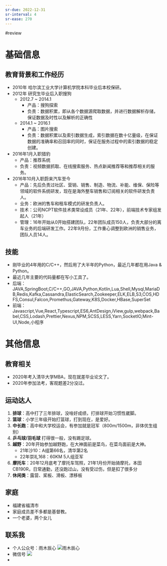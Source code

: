 ```yaml
---
sr-due: 2022-12-31
sr-interval: 4
sr-ease: 270
---
```


#review 
# 基础信息
## 教育背景和工作经历
- 2010年 哈尔滨工业大学计算机学院本科毕业后本校保研。  
- 2012年 研究生毕业后入职搜狗  
	- 2012.7 ~ 2014.1 
		- 产品：搜狗探索 
		- 负责：数据积累，即从各个数据源爬取数据，并进行数据解析存储，保证数据及时性以及解析的正确性
	- 2014.1 ~ 2016.1
		- 产品：图片搜索
		- 负责：数据积累以及索引数据生成，索引数据在数十亿量级，在保证数据的准确率和召回率的同时，保证在服务过程中的索引数据的稳定创建。
- 2016年1月入职猎豹
	- 产品：推荐系统
	- 负责：视频数据抓取、在线搜索服务、热点新闻推荐等和推荐相关的服务。
- 2016年10月入职蔚来汽车至今
	- 产品：先后负责过社区、营销、销售、制造、物流、补能、维保、保险等领域的软件系统研发，现在是海外整车销售和订阅相关的软件研发负责人。  
	- 业务：欧洲的售车和租车模式的研发负责人。
	- 技术：公司NCPT软件技术类常设成员（21年、22年），前端技术专家组发起人（21年）
	- 管理：16年开始从0开始搭建团队，22年团队成员150人，负责大部分的离车业务的后端研发工作。22年9月份，工作重心调整到欧洲的销售业务，团队人员14人。

## 技能
- 刚毕业的4年用的C/C++，然后用了大半年的Python，最近几年都在用Java & Python。
- 最近几年主要的代码量都在写小工具了。
- 后端：JAVA,SpringBoot,C/C++,GO,JAVA,Python,Kotlin,Lua,Shell,Mysql,MariaDB,Redis,Kafka,Cassandra,ElasticSearch,Zookeeper,ELK,ELB,S3,COS,HDFS,Consul,Falcon,Promethus,Gateway,K8S,Docker,HBase,SuperSet
- 前端：Javascript,Vue,React,Typescript,ES6,AntDesign,iView,gulp,webpack,Babel,CSS,Lodash,Prettier,Nexus,NPM,SCSS,LESS,Yarn,SocketIO,Mint-UI,Node,小程序

# 其他信息
## 教育相关
- 2020年考入清华大学MBA，现在就差毕业论文了。
- 2020年参加法考，客观题差2分没过。
## 运动达人
1.  **排球**：高中打了三年排球，没啥好成绩，打排球开始习惯性崴脚。
2.  **篮球**：小学三年级开始打篮球，打到现在，是爱好。
3.  **中长跑**：高中和大学校运会，有参加就是冠军（800m/1500m，非体优生组别）
4.  **乒乓球/羽毛球** 打得很一般，没有踢足球。
5.  **越野**：20年开始参加越野跑，在大神面前是菜鸟，在菜鸟面前是大神。
	- 21年沙10：A组第66名，清华第2名
	- 22年崇礼168：60KM 5人组亚军
6.  **摩托车**：20年12月底考了摩托车驾照，21年1月份开始骑摩托，本田CB190R，日常通勤，还没跑过山，没有受过伤，但是扣了很多分
7. **休闲类**：露营、桨板、滑板、漂移板
## 家庭
- 福建省福清市
- 家庭成员差不多都是基督教。
- 一个老婆，两个女儿
## 联系我
- 个人公众号：雨木辰心
![雨木辰心](https://s2.loli.net/2022/12/31/L2TQ1cMreqxfnbN.jpg)
- 微信号
![](https://s2.loli.net/2022/12/31/b6CAsBH93G8mjlt.jpg)
-



